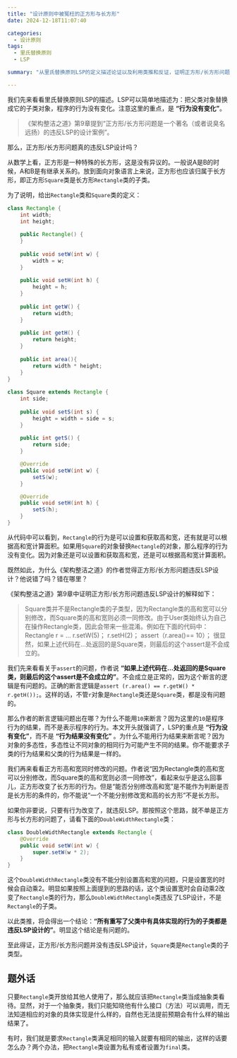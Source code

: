 ```yaml
---
title: "设计原则中被冤枉的正方形与长方形"
date: 2024-12-18T11:07:40

categories:
  - 设计原则
tags:
  - 里氏替换原则
  - LSP

summary: "从里氏替换原则LSP的定义描述论证以及利用类推和反证，证明正方形/长方形问题没有违反LSP设计，正方形确实是长方形的子类。"

---
```


我们先来看看里氏替换原则LSP的描述。LSP可以简单地描述为：把父类对象替换成它的子类对象，程序的行为没有变化。注意这里的重点，是 **“行为没有变化”**。

> 《架构整洁之道》第9章提到“正方形/长方形问题是一个著名（或者说臭名远扬）的违反LSP的设计案例”。

那么，正方形/长方形问题真的违反LSP设计吗？

从数学上看，正方形是一种特殊的长方形，这是没有异议的。一般说A是B的时候，A和B是有继承关系的。放到面向对象语言上来说，正方形也应该归属于长方形，即正方形`Square`类是长方形`Rectangle`类的子类。

为了说明，给出`Rectangle`类和`Square`类的定义：

```java
class Rectangle {  
    int width;  
    int height;  
  
    public Rectangle() {  
    }  
  
    public void setW(int w) {  
        width = w;  
    }  
  
    public void setH(int h) {  
        height = h;  
    }  
  
    public int getW() {  
        return width;  
    }  
  
    public int getH() {  
        return height;  
    }  
    
    public int area(){  
        return width * height;  
    }  
}  
  
class Square extends Rectangle {  
    int side;  
  
    public void setS(int s) {  
        height = width = side = s;
    }  
  
    public int getS() {  
        return side;  
    }  

	@Override
    public void setW(int w) {  
        setS(w);  
    }  

	@Override
    public void setH(int h) {  
        setS(h);  
    }  
}
```

从代码中可以看到，`Rectangle`的行为是可以设置和获取高和宽，还有就是可以根据高和宽计算面积。如果用`Square`的对象替换`Rectangle`的对象，那么程序的行为没有变化。因为对象还是可以设置和获取高和宽，还是可以根据高和宽计算面积。

既然如此，为什么《架构整洁之道》的作者觉得正方形/长方形问题违反LSP设计？他说错了吗？错在哪里？

《架构整洁之道》第9章中证明正方形/长方形问题违反LSP设计的解释如下：

> Square类并不是Rectangle类的子类型，因为Rectangle类的高和宽可以分别修改，而Square类的高和宽则必须一同修改。由于User类始终认为自己在操作Rectangle类，因此会带来一些混淆。例如在下面的代码中：
> Rectangle r = …
> r.setW(5)；
> r.setH(2)；
> assert（r.area()== 10）；
> 很显然，如果上述代码在…处返回的是Square类，则最后的这个assert是不会成立的。

我们先来看看关于`assert`的问题，作者说 **“如果上述代码在…处返回的是Square类，则最后的这个assert是不会成立的”**。不会成立是正常的，因为这个断言的逻辑是有问题的。正确的断言逻辑是`assert (r.area() == r.getW() * r.getH());`。这样的话，不管`r`对象是`Rectangle`类还是`Square`类，都是没有问题的。

那么作者的断言逻辑问题出在哪？为什么不能用`10`来断言？因为这里的`10`是程序行为的结果，而不是表示程序的行为。本文开头就强调了，LSP的重点是 **“行为没有变化”**，而不是 **“行为结果没有变化”** 。为什么不能用行为结果来断言呢？因为对象的多态性，多态性让不同对象的相同行为可能产生不同的结果。你不能要求子类的行为结果和父类的行为结果是一样的。

我们再来看看正方形高和宽同时修改的问题。作者说“因为Rectangle类的高和宽可以分别修改，而Square类的高和宽则必须一同修改”，看起来似乎是这么回事儿，正方形改变了长方形的行为。但是“能否分别修改高和宽”是不能作为判断是否是长方形的条件的，你不能说“一个不能分别修改宽和高的长方形”不是长方形。

如果你非要说，只要有行为改变了，就违反LSP。那按照这个思路，就不单是正方形与长方形的问题了，请看下面的`DoubleWidthRectangle`类：
```java
class DoubleWidthRectangle extends Rectangle {  
    @Override  
    public void setW(int w) {  
        super.setW(w * 2);  
    }  
}
```

这个`DoubleWidthRectangle`类没有不能分别设置高和宽的问题，只是设置宽的时候会自动乘2。明显如果按照上面提到的思路的话，这个类设置宽时会自动乘2改变了`Rectangle`类的行为，那么`DoubleWidthRectangle`类违反了LSP设计，不是`Rectangle`的子类。

以此类推，将会得出一个结论：**“所有重写了父类中有具体实现的行为的子类都是违反LSP设计的”**。明显这个结论是有问题的。

至此得证，正方形/长方形问题并没有违反LSP设计，`Square`类是`Rectangle`类的子类型。

## 题外话

只要`Rectangle`类开放给其他人使用了，那么就应该把`Rectangle`类当成抽象类看待。显然，对于一个抽象类，我们只能知晓他有什么接口（方法）可以调用，而无法知道相应的对象的具体实现是什么样的，自然也无法提前预期会有什么样的输出结果了。

有时，我们就是要求`Rectangle`类满足相同的输入就要有相同的输出，这样的话要怎么办？两个办法，把`Rectangle`类设置为私有或者设置为`final`类。
